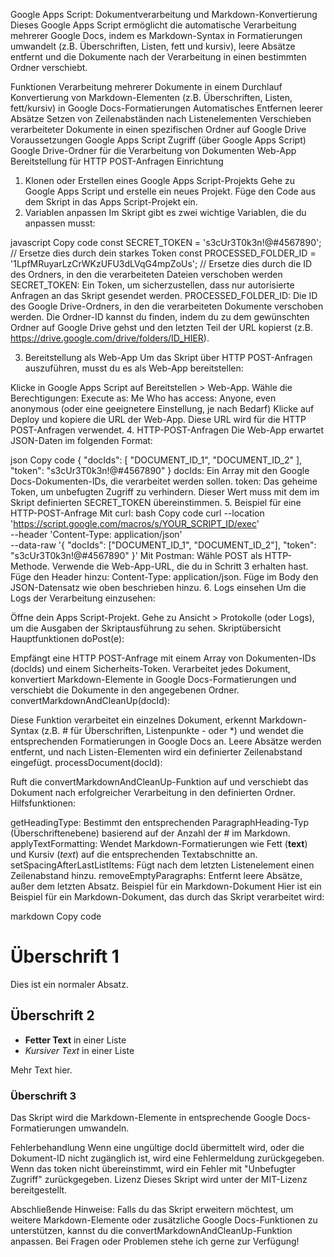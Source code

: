 Google Apps Script: Dokumentverarbeitung und Markdown-Konvertierung
Dieses Google Apps Script ermöglicht die automatische Verarbeitung mehrerer Google Docs, indem es Markdown-Syntax in Formatierungen umwandelt (z.B. Überschriften, Listen, fett und kursiv), leere Absätze entfernt und die Dokumente nach der Verarbeitung in einen bestimmten Ordner verschiebt.

Funktionen
Verarbeitung mehrerer Dokumente in einem Durchlauf
Konvertierung von Markdown-Elementen (z.B. Überschriften, Listen, fett/kursiv) in Google Docs-Formatierungen
Automatisches Entfernen leerer Absätze
Setzen von Zeilenabständen nach Listenelementen
Verschieben verarbeiteter Dokumente in einen spezifischen Ordner auf Google Drive
Voraussetzungen
Google Apps Script Zugriff (über Google Apps Script)
Google Drive-Ordner für die Verarbeitung von Dokumenten
Web-App Bereitstellung für HTTP POST-Anfragen
Einrichtung
1. Klonen oder Erstellen eines Google Apps Script-Projekts
Gehe zu Google Apps Script und erstelle ein neues Projekt.
Füge den Code aus dem Skript in das Apps Script-Projekt ein.
2. Variablen anpassen
Im Skript gibt es zwei wichtige Variablen, die du anpassen musst:

javascript
Copy code
const SECRET_TOKEN = 's3cUr3T0k3n!@#4567890'; // Ersetze dies durch dein starkes Token
const PROCESSED_FOLDER_ID = '1LpfMRuyarLzCrWKzUFU3dLVqG4mpZoUs'; // Ersetze dies durch die ID des Ordners, in den die verarbeiteten Dateien verschoben werden
SECRET_TOKEN: Ein Token, um sicherzustellen, dass nur autorisierte Anfragen an das Skript gesendet werden.
PROCESSED_FOLDER_ID: Die ID des Google Drive-Ordners, in den die verarbeiteten Dokumente verschoben werden.
Die Ordner-ID kannst du finden, indem du zu dem gewünschten Ordner auf Google Drive gehst und den letzten Teil der URL kopierst (z.B. https://drive.google.com/drive/folders/ID_HIER).

3. Bereitstellung als Web-App
Um das Skript über HTTP POST-Anfragen auszuführen, musst du es als Web-App bereitstellen:

Klicke in Google Apps Script auf Bereitstellen > Web-App.
Wähle die Berechtigungen:
Execute as: Me
Who has access: Anyone, even anonymous (oder eine geeignetere Einstellung, je nach Bedarf)
Klicke auf Deploy und kopiere die URL der Web-App. Diese URL wird für die HTTP POST-Anfragen verwendet.
4. HTTP-POST-Anfragen
Die Web-App erwartet JSON-Daten im folgenden Format:

json
Copy code
{
  "docIds": [
    "DOCUMENT_ID_1",
    "DOCUMENT_ID_2"
  ],
  "token": "s3cUr3T0k3n!@#4567890"
}
docIds: Ein Array mit den Google Docs-Dokumenten-IDs, die verarbeitet werden sollen.
token: Das geheime Token, um unbefugten Zugriff zu verhindern. Dieser Wert muss mit dem im Skript definierten SECRET_TOKEN übereinstimmen.
5. Beispiel für eine HTTP-POST-Anfrage
Mit curl:
bash
Copy code
curl --location 'https://script.google.com/macros/s/YOUR_SCRIPT_ID/exec' \
--header 'Content-Type: application/json' \
--data-raw '{
    "docIds": ["DOCUMENT_ID_1", "DOCUMENT_ID_2"],
    "token": "s3cUr3T0k3n!@#4567890"
}'
Mit Postman:
Wähle POST als HTTP-Methode.
Verwende die Web-App-URL, die du in Schritt 3 erhalten hast.
Füge den Header hinzu: Content-Type: application/json.
Füge im Body den JSON-Datensatz wie oben beschrieben hinzu.
6. Logs einsehen
Um die Logs der Verarbeitung einzusehen:

Öffne dein Apps Script-Projekt.
Gehe zu Ansicht > Protokolle (oder Logs), um die Ausgaben der Skriptausführung zu sehen.
Skriptübersicht
Hauptfunktionen
doPost(e):

Empfängt eine HTTP POST-Anfrage mit einem Array von Dokumenten-IDs (docIds) und einem Sicherheits-Token.
Verarbeitet jedes Dokument, konvertiert Markdown-Elemente in Google Docs-Formatierungen und verschiebt die Dokumente in den angegebenen Ordner.
convertMarkdownAndCleanUp(docId):

Diese Funktion verarbeitet ein einzelnes Dokument, erkennt Markdown-Syntax (z.B. # für Überschriften, Listenpunkte - oder *) und wendet die entsprechenden Formatierungen in Google Docs an.
Leere Absätze werden entfernt, und nach Listen-Elementen wird ein definierter Zeilenabstand eingefügt.
processDocument(docId):

Ruft die convertMarkdownAndCleanUp-Funktion auf und verschiebt das Dokument nach erfolgreicher Verarbeitung in den definierten Ordner.
Hilfsfunktionen:

getHeadingType: Bestimmt den entsprechenden ParagraphHeading-Typ (Überschriftenebene) basierend auf der Anzahl der # im Markdown.
applyTextFormatting: Wendet Markdown-Formatierungen wie Fett (**text**) und Kursiv (*text*) auf die entsprechenden Textabschnitte an.
setSpacingAfterLastListItems: Fügt nach dem letzten Listenelement einen Zeilenabstand hinzu.
removeEmptyParagraphs: Entfernt leere Absätze, außer dem letzten Absatz.
Beispiel für ein Markdown-Dokument
Hier ist ein Beispiel für ein Markdown-Dokument, das durch das Skript verarbeitet wird:

markdown
Copy code
# Überschrift 1

Dies ist ein normaler Absatz.

## Überschrift 2

- **Fetter Text** in einer Liste
- *Kursiver Text* in einer Liste

Mehr Text hier.

### Überschrift 3
Das Skript wird die Markdown-Elemente in entsprechende Google Docs-Formatierungen umwandeln.

Fehlerbehandlung
Wenn eine ungültige docId übermittelt wird, oder die Dokument-ID nicht zugänglich ist, wird eine Fehlermeldung zurückgegeben.
Wenn das token nicht übereinstimmt, wird ein Fehler mit "Unbefugter Zugriff" zurückgegeben.
Lizenz
Dieses Skript wird unter der MIT-Lizenz bereitgestellt.

Abschließende Hinweise:
Falls du das Skript erweitern möchtest, um weitere Markdown-Elemente oder zusätzliche Google Docs-Funktionen zu unterstützen, kannst du die convertMarkdownAndCleanUp-Funktion anpassen. Bei Fragen oder Problemen stehe ich gerne zur Verfügung!
